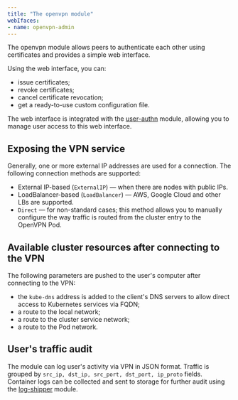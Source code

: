 ```yaml
---
title: "The openvpn module"
webIfaces:
- name: openvpn-admin
---
```


The openvpn module allows peers to authenticate each other using certificates and provides a simple web interface.

Using the web interface, you can:
- issue certificates;
- revoke certificates;
- cancel certificate revocation;
- get a ready-to-use custom configuration file.

The web interface is integrated with the [user-authn](../150-user-authn/) module, allowing you to manage user access to this web interface.

## Exposing the VPN service

Generally, one or more external IP addresses are used for a connection. The following connection methods are supported:
- External IP-based (`ExternalIP`) — when there are nodes with public IPs.
- LoadBalancer-based (`LoadBalancer`) — AWS, Google Cloud and other LBs are supported.
- `Direct` — for non-standard cases; this method allows you to manually configure the way traffic is routed from the cluster entry to the OpenVPN Pod.

## Available cluster resources after connecting to the VPN

The following parameters are pushed to the user's computer after connecting to the VPN:
- the `kube-dns` address is added to the client's DNS servers to allow direct access to Kubernetes services via FQDN;
- a route to the local network;
- a route to the cluster service network;
- a route to the Pod network.

## User's traffic audit

The module can log user's activity via VPN in JSON format. Traffic is grouped
by `src_ip, dst_ip, src_port, dst_port, ip_proto` fields. Container logs can be collected and sent to storage for further audit
using the [log-shipper](../460-log-shipper/) module.
